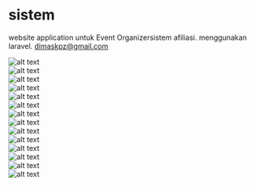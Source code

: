 # sistem
website application untuk Event Organizersistem afiliasi. menggunakan laravel.
dimaskpz@gmail.com

  
    
![alt text](https://github.com/dimaskpz/sistem/blob/master/readme/ss1.PNG)    
![alt text](https://github.com/dimaskpz/sistem/blob/master/readme/ss2.PNG)    
![alt text](https://github.com/dimaskpz/sistem/blob/master/readme/ss3.PNG)    
![alt text](https://github.com/dimaskpz/sistem/blob/master/readme/ss4.PNG)    
![alt text](https://github.com/dimaskpz/sistem/blob/master/readme/ss5.PNG)    
![alt text](https://github.com/dimaskpz/sistem/blob/master/readme/ss6.PNG)    
![alt text](https://github.com/dimaskpz/sistem/blob/master/readme/ss7.PNG)    
![alt text](https://github.com/dimaskpz/sistem/blob/master/readme/ss8.PNG)    
![alt text](https://github.com/dimaskpz/sistem/blob/master/readme/ss9.PNG)    
![alt text](https://github.com/dimaskpz/sistem/blob/master/readme/ss10.PNG)    
![alt text](https://github.com/dimaskpz/sistem/blob/master/readme/ss11.PNG)    
![alt text](https://github.com/dimaskpz/sistem/blob/master/readme/ss12.PNG)    
![alt text](https://github.com/dimaskpz/sistem/blob/master/readme/ss13.PNG)    
![alt text](https://github.com/dimaskpz/sistem/blob/master/readme/ss14.PNG)    
